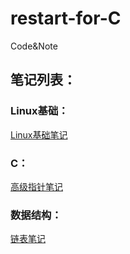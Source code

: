 # restart-for-C
Code&amp;Note

## 笔记列表：

### Linux基础：
  [Linux基础笔记](https://github.com/Jianhong-Lu/restart-for-C/blob/main/linux_base/linux%E5%9F%BA%E7%A1%80%E7%9F%A5%E8%AF%86.md)

### C：
  [高级指针笔记](https://github.com/Jianhong-Lu/restart-for-C/blob/main/4-%E9%AB%98%E7%BA%A7%E6%8C%87%E9%92%88/C%E8%AF%AD%E8%A8%804.md)
  
### 数据结构：  
  [链表笔记](https://www.yuque.com/alipayobwmb7grd2/qyza45/ku4sgf)
  
